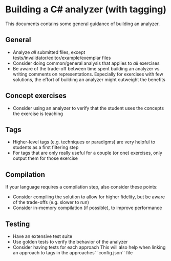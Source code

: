 # Building a C# analyzer (with tagging)

This documents contains some general guidance of building an analyzer.

## General

- Analyze _all_ submitted files, except tests/invalidator/editor/example/exemplar files
- Consider doing common/general analysis that applies to _all_ exercises
- Be aware of the trade-off between time spent building an analyzer vs writing comments on representations.
  Especially for exercises with few solutions, the effort of building an analyzer might outweight the benefits

## Concept exercises

- Consider using an analyzer to verify that the student uses the concepts the exercise is teaching

## Tags

- Higher-level tags (e.g. techniques or paradigms) are very helpful to students as a first filtering step
- For tags that are only really useful for a couple (or one) exercises, only output them for those exercise

## Compilation

If your language requires a compilation step, also consider these points:

- Consider compiling the solution to allow for higher fidelity, but be aware of the trade-offs (e.g. slower to run)
- Consider in-memory compilation (if possible), to improve performance

## Testing

- Have an extensive test suite
- Use golden tests to verify the behavior of the analyzer
- Consider having tests for each approach
  This will also help when linking an approach to tags in the approaches' `config.json`` file
